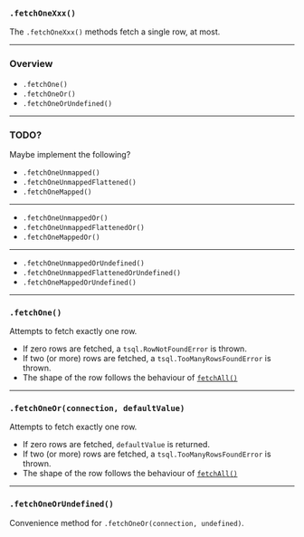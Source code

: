 ### `.fetchOneXxx()`

The `.fetchOneXxx()` methods fetch a single row, at most.

-----

### Overview

+ `.fetchOne()`
+ `.fetchOneOr()`
+ `.fetchOneOrUndefined()`

-----

### TODO?

Maybe implement the following?

+ `.fetchOneUnmapped()`
+ `.fetchOneUnmappedFlattened()`
+ `.fetchOneMapped()`

-----

+ `.fetchOneUnmappedOr()`
+ `.fetchOneUnmappedFlattenedOr()`
+ `.fetchOneMappedOr()`

-----

+ `.fetchOneUnmappedOrUndefined()`
+ `.fetchOneUnmappedFlattenedOrUndefined()`
+ `.fetchOneMappedOrUndefined()`

-----

### `.fetchOne()`

Attempts to fetch exactly one row.

+ If zero rows are fetched, a `tsql.RowNotFoundError` is thrown.
+ If two (or more) rows are fetched, a `tsql.TooManyRowsFoundError` is thrown.
+ The shape of the row follows the behaviour of [`fetchAll()`](/doc/00-getting-started/11-fetch-all-xxx.md#fetchall)

-----

### `.fetchOneOr(connection, defaultValue)`

Attempts to fetch exactly one row.

+ If zero rows are fetched, `defaultValue` is returned.
+ If two (or more) rows are fetched, a `tsql.TooManyRowsFoundError` is thrown.
+ The shape of the row follows the behaviour of [`fetchAll()`](/doc/00-getting-started/11-fetch-all-xxx.md#fetchall)

-----

### `.fetchOneOrUndefined()`

Convenience method for `.fetchOneOr(connection, undefined)`.
